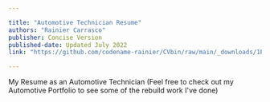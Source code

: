 ```yaml
---

title: "Automotive Technician Resume" 
authors: "Rainier Carrasco"
publisher: Concise Version
published-date: Updated July 2022
link: "https://github.com/codename-rainier/CVbin/raw/main/_downloads/1P_CV_RainierMCarrasco_AT.pdf"

---
```


My Resume as an Automotive Technician (Feel free to check out my Automotive Portfolio to see some of the rebuild work I've done)
